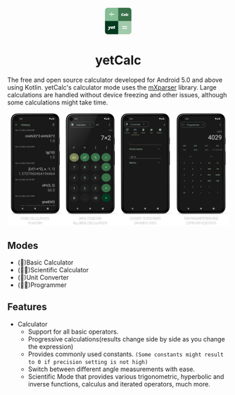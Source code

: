 <p align="center">
  <img src="./img/icons/appico.png?raw=true" alt="yetCalc Icon" width="60" height="60"/>
</p>

<h1 align="center">yetCalc</h1>

The free and open source calculator developed for Android 5.0 and above using Kotlin. yetCalc's calculator mode uses the [mXparser](https://mathparser.org/) library. Large calculations are handled without device freezing and other issues, although some calculations might take time. 

![yetCalc About](./img/snaps/calcbrand.png)

## Modes

- (🔢)Basic Calculator
- (🧑‍🔬)Scientific Calculator
- (📏)Unit Converter
- (👨‍💻)Programmer

## Features

- Calculator
    - Support for all basic operators.
    - Progressive calculations(results change side by side as you change the expression)
    - Provides commonly used constants. ```(Some constants might result to 0 if precision setting is not high)```
    - Switch between different angle measurements with ease.
    - Scientific Mode that provides various trigonometric, hyperbolic and inverse functions, calculus and iterated operators, much more.